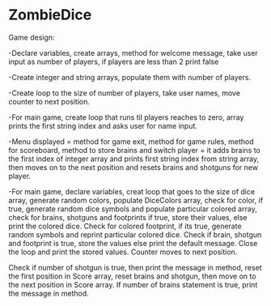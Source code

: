 # ZombieDice
Game design:

 -Declare variables, create arrays, method for welcome message, take user input as number of players, if players are less than 2 print false

-Create integer and string arrays, populate them with number of players.

-Create loop to the size of number of players, take user names, move counter to next position.

-For main game, create loop that runs til players reaches to zero, array prints the first string index and asks user for name input.

-Menu displayed = method for game exit, method for game rules, method for scoreboard, method to store brains and switch player = it adds brains to the first index of integer array and prints first string index from string array, then moves on to the next position and resets
 brains and shotguns for new player.

-For main game, declare variables, creat loop that goes to the size of dice array, generate random colors, populate DiceColors array, check for color,
if true, generate random dice symbols and populate particular colored array, check for brains, shotguns and footprints if true, store their values,
else print the colored dice. Check for colored footprint, if its true, generate random symbols and reprint particular colored dice. Check if brain, shotgun and footprint is true, store the values else print the default message. Close the loop and print the stored values. Counter moves to next position.

Check if number of shotgun is true, then print the message in method, reset the first position in Score array, reset brains and shotgun, then move on to the next position in Score array. If number of brains statement is true, print the message in method.

